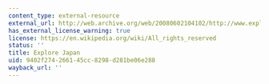 ```yaml
---
content_type: external-resource
external_url: http://web.archive.org/web/20080602104102/http://www.explorejapan.com/
has_external_license_warning: true
license: https://en.wikipedia.org/wiki/All_rights_reserved
status: ''
title: Explore Japan
uid: 9402f274-2661-45cc-8298-d281be06e288
wayback_url: ''
---
```

